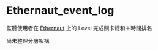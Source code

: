 # Ethernaut_event_log
監聽使用者在 [Ethernaut](https://ethernaut.openzeppelin.com) 上的 Level 完成關卡總和＋時間排名

尚未整理分層架構
